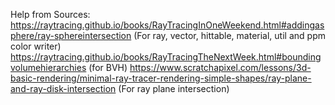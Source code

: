 Help from Sources:
https://raytracing.github.io/books/RayTracingInOneWeekend.html#addingasphere/ray-sphereintersection
(For ray, vector, hittable, material, util and ppm color writer)
https://raytracing.github.io/books/RayTracingTheNextWeek.html#boundingvolumehierarchies
(for BVH)
https://www.scratchapixel.com/lessons/3d-basic-rendering/minimal-ray-tracer-rendering-simple-shapes/ray-plane-and-ray-disk-intersection
(For ray plane intersection)
